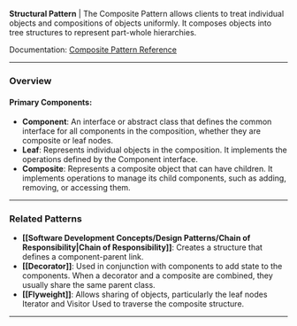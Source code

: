 **Structural Pattern** | The Composite Pattern allows clients to treat individual objects and compositions of objects uniformly. It composes objects into tree structures to represent part-whole hierarchies.

Documentation: [Composite Pattern Reference](https://refactoring.guru/design-patterns/composite)
___
### Overview
#### Primary Components:
- **Component**: An interface or abstract class that defines the common interface for all components in the composition, whether they are composite or leaf nodes.
- **Leaf**: Represents individual objects in the composition. It implements the operations defined by the Component interface.
- **Composite**: Represents a composite object that can have children. It implements operations to manage its child components, such as adding, removing, or accessing them.

___
### Related Patterns
- **[[Software Development Concepts/Design Patterns/Chain of Responsibility|Chain of Responsibility]]**: Creates a structure that defines a component-parent link.
- **[[Decorator]]**: Used in conjunction with components to add state to the components. When a decorator and a composite are combined, they usually share the same parent class. 
- **[[Flyweight]]**: Allows sharing of objects, particularly the leaf nodes Iterator and Visitor Used to traverse the composite structure.

___